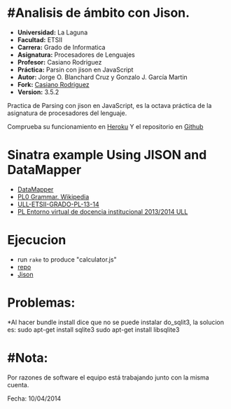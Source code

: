 #Analisis de ámbito con Jison.
=========================================================

* **Universidad:** La Laguna
* **Facultad:** ETSII
* **Carrera:** Grado de Informatica
* **Asignatura:** Procesadores de Lenguajes
* **Profesor:** Casiano Rodriguez
* **Práctica:** Parsin con jison en JavaScript
* **Autor:** Jorge O. Blanchard Cruz y Gonzalo J. García Martin
* **Fork:** [Casiano Rodriguez]()
* **Version:** 3.5.2

Practica de Parsing con jison en JavaScript, es la octava práctica de la asignatura de procesadores del lenguaje.

Comprueba su funcionamiento en [Heroku](http://.herokuapp.com/)
Y el repositorio en [Github]()

# Sinatra example Using JISON and DataMapper

* [DataMapper](http://datamapper.org/docs/)
* [PL0 Grammar. Wikipedia](http://en.wikipedia.org/wiki/Recursive_descent_parser)
* [ULL-ETSII-GRADO-PL-13-14](https://plus.google.com/u/0/communities/107031495100582318205)
* [PL Entorno virtual de docencia institucional 2013/2014 ULL](http://campusvirtual.ull.es/1314/course/view.php?id=1104)

# Ejecucion 

* run `rake` to produce "calculator.js"
* [repo](https://github.com/crguezl/ull-etsii-grado-pl-jisoncalc)
* [Jison](http://zaach.github.io/jison/)

# Problemas:
*Al hacer bundle install dice que no se puede instalar do_sqlit3, la solucion es:
   sudo apt-get install sqlite3
   sudo apt-get install libsqlite3
   
#Nota:
======
   Por razones de software el equipo está trabajando junto con la misma cuenta.
   
   Fecha: 10/04/2014
